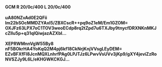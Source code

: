 #### GCM R 20/0c/400 L 20/0c/400
**uA80NZvAd0E2QFii**<br/>**Im22bSOcMMDZYAxI5/ZBXCscR++pq9oZ1eM/Em1GZOM=**<br/>**OXJFz63LPX7oC1TOV3weoECdp8rq2tZpd7u6TXJby9tnycfDRXNKnMKJcZlIu5p+q31qlQiwjazAZXbI...**<br/><br/>
**XEPRWMnnVgW55By8**<br/>**nF5BOkrHA4YoKqQ2M4pj6kf18CkNrjKnjVVsgLEyDEM=**<br/>**EZvBFXfFl8JcnMQXLnhrfPAg0LPJTJz6LPwvVsUVv3jKp9/gXY4jeviZzRoNVSZJy9L6L/eKHGWKCKGJ...**